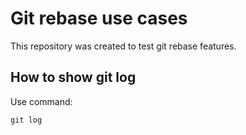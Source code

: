 # Git rebase use cases

This repository was created to test git rebase features.

## How to show git log
Use command:

```git log```